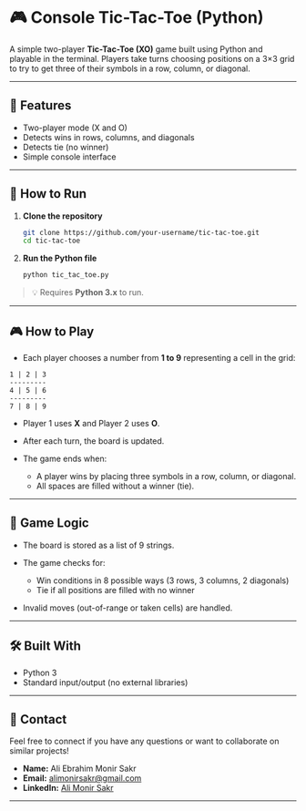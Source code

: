 # 🎮 Console Tic-Tac-Toe (Python)

A simple two-player **Tic-Tac-Toe (XO)** game built using Python and playable in the terminal. Players take turns choosing positions on a 3×3 grid to try to get three of their symbols in a row, column, or diagonal.

---

## 📌 Features

- Two-player mode (X and O)
- Detects wins in rows, columns, and diagonals
- Detects tie (no winner)
- Simple console interface

---

## 🚀 How to Run

1. **Clone the repository**
   ```bash
   git clone https://github.com/your-username/tic-tac-toe.git
   cd tic-tac-toe
    ```

2. **Run the Python file**

   ```bash
   python tic_tac_toe.py
   ```

> 💡 Requires **Python 3.x** to run.

---

## 🎮 How to Play

* Each player chooses a number from **1 to 9** representing a cell in the grid:

```
1 | 2 | 3
---------
4 | 5 | 6
---------
7 | 8 | 9
```

* Player 1 uses **X** and Player 2 uses **O**.
* After each turn, the board is updated.
* The game ends when:

  * A player wins by placing three symbols in a row, column, or diagonal.
  * All spaces are filled without a winner (tie).

---

## 🧠 Game Logic

* The board is stored as a list of 9 strings.
* The game checks for:

  * Win conditions in 8 possible ways (3 rows, 3 columns, 2 diagonals)
  * Tie if all positions are filled with no winner
* Invalid moves (out-of-range or taken cells) are handled.

---

## 🛠 Built With

* Python 3
* Standard input/output (no external libraries)

---

## 👤 **Contact**
Feel free to connect if you have any questions or want to collaborate on similar projects!  
- **Name:** Ali Ebrahim Monir Sakr  
- **Email:** alimonirsakr@gmail.com  
- **LinkedIn:** [Ali Monir Sakr](https://www.linkedin.com/in/ali-monir-sakr)  

---

